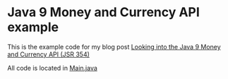 Java 9 Money and Currency API example
=================

This is the example code for my blog post [Looking into the Java 9 Money and Currency API (JSR 354)](http://www.mscharhag.com/2014/12/java-jsr-354-money-and-currency-api.html)

All code is located in [Main.java](https://github.com/mscharhag/java-9-playground/blob/master/money-api/src/main/java/com/mscharhag/java9/money/Main.java)

